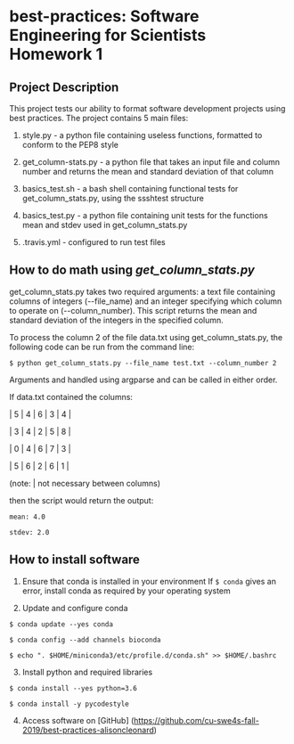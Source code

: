 # best-practices: Software Engineering for Scientists Homework 1

## Project Description

This project tests our ability to format software development projects using
best practices. The project contains 5 main files:

1. style.py - a python file containing useless functions, formatted to conform
to the PEP8 style

2. get_column-stats.py - a python file that takes an input file and column
number and returns the mean and standard deviation of that column

3. basics_test.sh - a bash shell containing functional tests for
get_column_stats.py, using the ssshtest structure

4. basics_test.py - a python file containing unit tests for the functions
mean and stdev used in get_column_stats.py

5. .travis.yml - configured to run test files

## How to do math using *get_column_stats.py*

get_column_stats.py takes two required arguments: a text file containing
columns of integers (--file_name) and an integer specifying which column
to operate on (--column_number). This script returns the mean and standard
deviation of the integers in the specified column.

To process the column 2 of the file data.txt using get_column_stats.py, the
following code can be run from the command line:

```
$ python get_column_stats.py --file_name test.txt --column_number 2
```

Arguments and handled using argparse and can be called in either order.

If data.txt contained the columns:

| 5 | 4 | 6 | 3 | 4 |

| 3 | 4 | 2 | 5 | 8 |

| 0 | 4 | 6 | 7 | 3 |

| 5 | 6 | 2 | 6 | 1 |

(note: | not necessary between columns)

then the script would return the output:

```
mean: 4.0

stdev: 2.0
```

## How to install software


1. Ensure that conda is installed in your environment
If `$ conda` gives an error, install conda as required by your operating system

2. Update and configure conda

```
$ conda update --yes conda

$ conda config --add channels bioconda

$ echo ". $HOME/miniconda3/etc/profile.d/conda.sh" >> $HOME/.bashrc
```

3. Install python and required libraries

```
$ conda install --yes python=3.6

$ conda install -y pycodestyle
```

4. Access software on [GitHub]
(https://github.com/cu-swe4s-fall-2019/best-practices-alisoncleonard)
